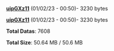 [**uipGXz11**](/data/uipGXz11.txt) (01/02/23 - 00:50)- 3230 bytes

[**uipGXz11**](/data/uipGXz11.txt) (01/02/23 - 00:50)- 3230 bytes

**Total Datas**: 7608

**Total Size**: 50.64 MB / 50.6 MB